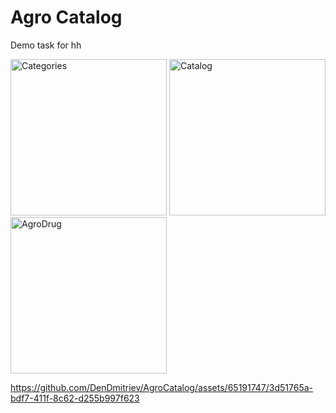 # Agro Catalog

Demo task for hh

<img width="250" alt="Categories" src="https://github.com/DenDmitriev/AgroCatalog/assets/65191747/b11cbee8-c1ea-44bd-ba18-5916c86dc381">
<img width="250" alt="Catalog" src="https://github.com/DenDmitriev/AgroCatalog/assets/65191747/019f20d0-ba8f-4984-b231-96162990d399">
<img width="250" alt="AgroDrug" src="https://github.com/DenDmitriev/AgroCatalog/assets/65191747/a36aeaa6-86f8-4e07-b0eb-d042cb4fd367">


https://github.com/DenDmitriev/AgroCatalog/assets/65191747/3d51765a-bdf7-411f-8c62-d255b997f623

